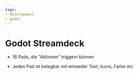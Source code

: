 ```yaml
---
tags:
- development
- godot
---
```


# Godot Streamdeck

- 16 Pads, die "Aktionen" triggern können

- Jedes Pad ist belegbar mit entweder Text, Icons, Farbe etc